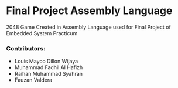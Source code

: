 Final Project Assembly Language
==============================

2048 Game Created in Assembly Language used for Final Project of Embedded System Practicum

### Contributors:
- Louis Mayco Dillon Wijaya
- Muhammad Fadhil Al Hafizh
- Raihan Muhammad Syahran
- Fauzan Valdera
